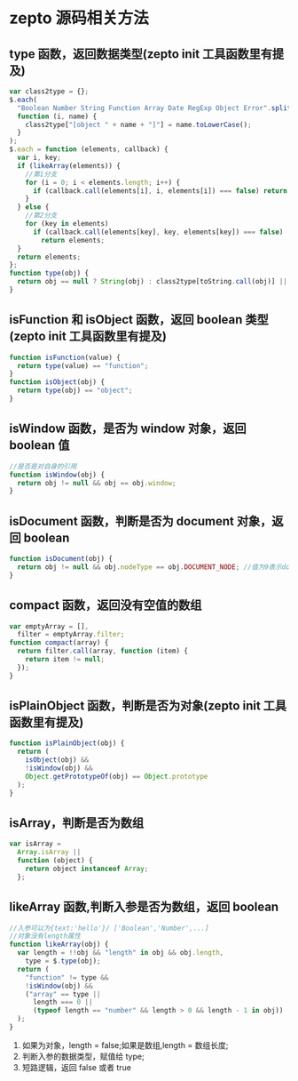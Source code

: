 # zepto 源码相关方法

## type 函数，返回数据类型(zepto init 工具函数里有提及)

```javascript
var class2type = {};
$.each(
  "Boolean Number String Function Array Date RegExp Object Error".split(" "),
  function (i, name) {
    class2type["[object " + name + "]"] = name.toLowerCase();
  }
);
$.each = function (elements, callback) {
  var i, key;
  if (likeArray(elements)) {
    //第1分支
    for (i = 0; i < elements.length; i++) {
      if (callback.call(elements[i], i, elements[i]) === false) return elements;
    }
  } else {
    //第2分支
    for (key in elements)
      if (callback.call(elements[key], key, elements[key]) === false)
        return elements;
  }
  return elements;
};
function type(obj) {
  return obj == null ? String(obj) : class2type[toString.call(obj)] || "object";
}
```

## isFunction 和 isObject 函数，返回 boolean 类型(zepto init 工具函数里有提及)

```javascript
function isFunction(value) {
  return type(value) == "function";
}
function isObject(obj) {
  return type(obj) == "object";
}
```

## isWindow 函数，是否为 window 对象，返回 boolean 值

```javascript
//是否是对自身的引用
function isWindow(obj) {
  return obj != null && obj == obj.window;
}
```

## isDocument 函数，判断是否为 document 对象，返回 boolean

```javascript
function isDocument(obj) {
  return obj != null && obj.nodeType == obj.DOCUMENT_NODE; //值为9表示document对象
}
```

## compact 函数，返回没有空值的数组

```javascript
var emptyArray = [],
  filter = emptyArray.filter;
function compact(array) {
  return filter.call(array, function (item) {
    return item != null;
  });
}
```

## isPlainObject 函数，判断是否为对象(zepto init 工具函数里有提及)

```javascript
function isPlainObject(obj) {
  return (
    isObject(obj) &&
    !isWindow(obj) &&
    Object.getPrototypeOf(obj) == Object.prototype
  );
}
```

## isArray，判断是否为数组

```javascript
var isArray =
  Array.isArray ||
  function (object) {
    return object instanceof Array;
  };
```

## likeArray 函数,判断入参是否为数组，返回 boolean

```javascript
//入参可以为{text:'hello'}/ ['Boolean','Number',...]
//对象没有length属性
function likeArray(obj) {
  var length = !!obj && "length" in obj && obj.length,
    type = $.type(obj);
  return (
    "function" != type &&
    !isWindow(obj) &&
    ("array" == type ||
      length === 0 ||
      (typeof length == "number" && length > 0 && length - 1 in obj))
  );
}
```

1. 如果为对象，length = false;如果是数组,length = 数组长度;
2. 判断入参的数据类型，赋值给 type;
3. 短路逻辑，返回 false 或者 true

